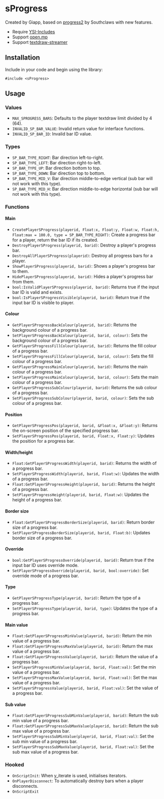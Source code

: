 # sProgress
Created by Giapp, based on [progress2](https://github.com/Southclaws/progress2) by Southclaws with new features.

- Require [YSI-Includes](https://github.com/pawn-lang/YSI-Includes)
- Support [open.mp](https://github.com/openmultiplayer/open.mp/releases)
- Support [textdraw-streamer](https://github.com/nexquery/samp-textdraw-streamer)

## Installation
Include in your code and begin using the library:

```pawn
#include <sProgress>
```

## Usage
### Values
- `MAX_SPROGRESS_BARS`: Defaults to the player textdraw limit divided by 4 (64).
- `INVALID_SP_BAR_VALUE`: Invalid return value for interface functions.
- `INVALID_SP_BAR_ID`: Invalid bar ID value.

### Types
- `SP_BAR_TYPE_RIGHT`: Bar direction left-to-right.
- `SP_BAR_TYPE_LEFT`: Bar direction right-to-left.
- `SP_BAR_TYPE_UP`: Bar direction bottom to top.
- `SP_BAR_TYPE_DOWN`: Bar direction top to bottom.
- `SP_BAR_TYPE_MID_V`: Bar direction middle-to-edge vertical (sub bar will not work with this type).
- `SP_BAR_TYPE_MID_H`: Bar direction middle-to-edge horizontal (sub bar will not work with this type).
  
### Functions
#### Main
- `CreatePlayerSProgress(playerid, Float:x, Float:y, Float:w, Float:h, Float:max = 100.0, type = SP_BAR_TYPE_RIGHT)`: Create a progress bar for a player, return the bar ID if its created.
- `DestroyPlayerSProgress(playerid, barid)`: Destroy a player's progress bar.
- `DestroyAllPlayerSProgress(playerid)`: Destroy all progress bars for a player.
- `ShowPlayerSProgress(playerid, barid)`: Shows a player's progress bar to them.
- `HidePlayerSProgress(playerid, barid)`: Hides a player's progress bar from them.
- `bool:IsValidPlayerSProgress(playerid, barid)`: Returns true if the input bar ID is valid and exists.
- `bool:IsPlayerSProgressVisible(playerid, barid)`: Return true if the input bar ID is visible to player.

#### Colour
- `GetPlayerSProgressBackColour(playerid, barid)`: Returns the background colour of a progress bar.
- `SetPlayerSProgressBackColour(playerid, barid, colour)`: Sets the background colour of a progress bar.
- `GetPlayerSProgressFillColour(playerid, barid)`: Returns the fill colour of a progress bar.
- `SetPlayerSProgressFillColour(playerid, barid, colour)`: Sets the fill colour of a progress bar.
- `GetPlayerSProgressMainColour(playerid, barid)`: Returns the main colour of a progress bar.
- `SetPlayerSProgressMainColour(playerid, barid, colour)`: Sets the main colour of a progress bar.
- `GetPlayerSProgressSubColour(playerid, barid)`: Returns the sub colour of a progress bar.
- `SetPlayerSProgressSubColour(playerid, barid, colour)`: Sets the sub colour of a progress bar.

#### Position
- `GetPlayerSProgressPos(playerid, barid, &Float:x, &Float:y)`: Returns the on-screen position of the specified progress bar.
- `SetPlayerSProgressPos(playerid, barid, Float:x, Float:y)`: Updates the position for a progress bar.

#### Width/height
- `Float:GetPlayerSProgressWidth(playerid, barid)`: Returns the width of a progress bar.
- `SetPlayerSProgressWidth(playerid, barid, Float:w)`: Updates the width of a progress bar.
- `Float:GetPlayerSProgressHeight(playerid, barid)`: Returns the height of a progress bar.
- `SetPlayerSProgressHeight(playerid, barid, Float:w)`: Updates the height of a progress bar.

#### Border size
- `Float:GetPlayerSProgressBorderSize(playerid, barid)`: Return border size of a progress bar.
- `SetPlayerSProgressBorderSize(playerid, barid, Float:b)`: Updates border size of a progress bar.

#### Override
- `bool:GetPlayerSProgressOverride(playerid, barid)`: Return true if the input bar ID uses override mode.
- `SetPlayerSProgressOverride(playerid, barid, bool:override)`: Set override mode of a progress bar.

#### Type
- `GetPlayerSProgressType(playerid, barid)`: Return the type of a progress bar.
- `SetPlayerSProgressType(playerid, barid, type)`: Updates the type of a progress bar.

#### Main value
- `Float:GetPlayerSProgressMinValue(playerid, barid)`: Return the min value of a progress bar.
- `Float:GetPlayerSProgressMaxValue(playerid, barid)`: Return the max value of a progress bar.
- `Float:GetPlayerSProgressValue(playerid, barid)`: Return the value of a progress bar.
- `SetPlayerSProgressMinValue(playerid, barid, Float:val)`: Set the min value of a progress bar.
- `SetPlayerSProgressMaxValue(playerid, barid, Float:val)`: Set the max value of a progress bar.
- `SetPlayerSProgressValue(playerid, barid, Float:val)`: Set the value of a progress bar.

#### Sub value
- `Float:GetPlayerSProgressSubMinValue(playerid, barid)`: Return the sub min value of a progress bar.
- `Float:GetPlayerSProgressSubMaxValue(playerid, barid)`: Return the sub max value of a progress bar.
- `SetPlayerSProgressSubMinValue(playerid, barid, Float:val)`: Set the sub min value of a progress bar.
- `SetPlayerSProgressSubMaxValue(playerid, barid, Float:val)`: Set the sub max value of a progress bar.

### Hooked
- `OnScriptInit`: When y_iterate is used, initialises iterators.
- `OnPlayerDisconnect`: To automatically destroy bars when a player disconnects.
- `OnScriptExit`
